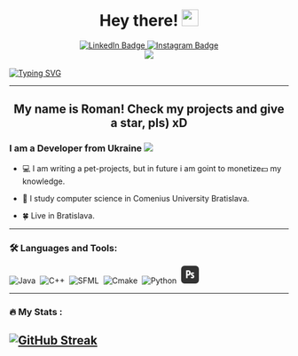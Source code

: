 <h1 align = "center">
  Hey there!
  <img src="https://media.giphy.com/media/hvRJCLFzcasrR4ia7z/giphy.gif" width="30px" height = "30px"/>
</h1>

<div id="badges" align = "center">
  <a href="https://www.linkedin.com/in/roman-zaitcev-75b859228/">
    <img src="https://img.shields.io/badge/LinkedIn-blue?style=for-the-badge&logo=linkedin&logoColor=white" alt="LinkedIn Badge"/>
  </a>
  <a href="https://www.instagram.com/rmjxx111/">
    <img src="https://img.shields.io/badge/Instagram-E4405F?style=for-the-badge&logo=instagram&logoColor=white" alt="Instagram Badge"/>
  </a>
</div>

<div align = "center">
  <img src = "https://img.shields.io/github/stars/Cominta?style=social">
</div>

[![Typing SVG](https://readme-typing-svg.herokuapp.com?font=Bebas+Neue&size=40&duration=2000&color=973BF7&center=true&vCenter=true&width=1000&height=150&lines=To+be;or;!to+be%3F)](https://git.io/typing-svg)

---

<h2 align = "center">My name is Roman! Check my projects and give a star, pls) xD</h2>

### I am a Developer from Ukraine <img src="https://media.giphy.com/media/WUlplcMpOCEmTGBtBW/giphy.gif" width="30">

- :computer: I am writing a pet-projects, but in future i am goint to monetize:dollar: my knowledge.

- :runner: I study computer science in Comenius University Bratislava.

- :four_leaf_clover: Live in Bratislava.

---

### :hammer_and_wrench: Languages and Tools:

<div>
  <img src="https://cdn.worldvectorlogo.com/logos/java.svg" title="Java" alt="Java" width="32" height="32"/>&nbsp;
  <img src="https://upload.wikimedia.org/wikipedia/commons/1/18/ISO_C%2B%2B_Logo.svg" title="C++" alt="C++" width="32" height="32"/>&nbsp;
  <img src="https://upload.wikimedia.org/wikipedia/commons/a/a0/SFML_Logo.svg" title="SFML" alt="SFML" width="32" height="32"/>&nbsp;
  <img src="https://upload.wikimedia.org/wikipedia/commons/thumb/1/13/Cmake.svg/1200px-Cmake.svg.png" title="Cmake" alt="Cmake" width="32" height="32"/>&nbsp;
  <img src="https://upload.wikimedia.org/wikipedia/commons/c/c3/Python-logo-notext.svg" title="Python" alt="Python" width="32" height="32"/>&nbsp;
  <img src="https://github.com/Cominta/Cominta/blob/main/icons/photoshop.png" title="Photoshop" alt="Photoshop" width="32" height="32"/>&nbsp;
</div>

---

### :fire: My Stats :
[![GitHub Streak](http://github-readme-streak-stats.herokuapp.com?user=Cominta&theme=dark&background=000000)](https://git.io/streak-stats)
-
